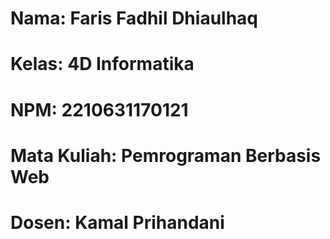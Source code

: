 # Nama: Faris Fadhil Dhiaulhaq
# Kelas: 4D Informatika
# NPM: 2210631170121
# Mata Kuliah: Pemrograman Berbasis Web
# Dosen: Kamal Prihandani
